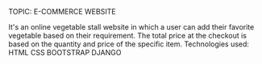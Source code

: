 TOPIC: E-COMMERCE WEBSITE

It's an online vegetable stall website in which a user can add their favorite vegetable based on their requirement. The total price at the checkout is based on the quantity and price of the specific item.
Technologies used:
HTML
CSS
BOOTSTRAP
DJANGO
